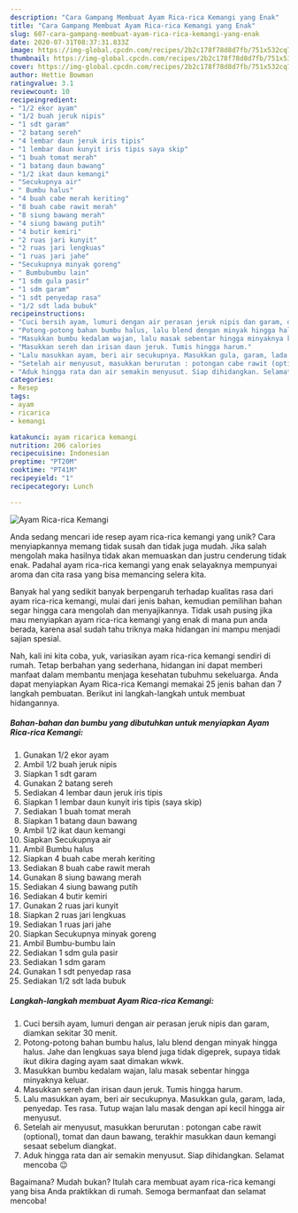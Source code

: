 ```yaml
---
description: "Cara Gampang Membuat Ayam Rica-rica Kemangi yang Enak"
title: "Cara Gampang Membuat Ayam Rica-rica Kemangi yang Enak"
slug: 607-cara-gampang-membuat-ayam-rica-rica-kemangi-yang-enak
date: 2020-07-31T08:37:31.833Z
image: https://img-global.cpcdn.com/recipes/2b2c178f78d8d7fb/751x532cq70/ayam-rica-rica-kemangi-foto-resep-utama.jpg
thumbnail: https://img-global.cpcdn.com/recipes/2b2c178f78d8d7fb/751x532cq70/ayam-rica-rica-kemangi-foto-resep-utama.jpg
cover: https://img-global.cpcdn.com/recipes/2b2c178f78d8d7fb/751x532cq70/ayam-rica-rica-kemangi-foto-resep-utama.jpg
author: Hettie Bowman
ratingvalue: 3.1
reviewcount: 10
recipeingredient:
- "1/2 ekor ayam"
- "1/2 buah jeruk nipis"
- "1 sdt garam"
- "2 batang sereh"
- "4 lembar daun jeruk iris tipis"
- "1 lembar daun kunyit iris tipis saya skip"
- "1 buah tomat merah"
- "1 batang daun bawang"
- "1/2 ikat daun kemangi"
- "Secukupnya air"
- " Bumbu halus"
- "4 buah cabe merah keriting"
- "8 buah cabe rawit merah"
- "8 siung bawang merah"
- "4 siung bawang putih"
- "4 butir kemiri"
- "2 ruas jari kunyit"
- "2 ruas jari lengkuas"
- "1 ruas jari jahe"
- "Secukupnya minyak goreng"
- " Bumbubumbu lain"
- "1 sdm gula pasir"
- "1 sdm garam"
- "1 sdt penyedap rasa"
- "1/2 sdt lada bubuk"
recipeinstructions:
- "Cuci bersih ayam, lumuri dengan air perasan jeruk nipis dan garam, diamkan sekitar 30 menit."
- "Potong-potong bahan bumbu halus, lalu blend dengan minyak hingga halus. Jahe dan lengkuas saya blend juga tidak digeprek, supaya tidak ikut dikira daging ayam saat dimakan wkwk."
- "Masukkan bumbu kedalam wajan, lalu masak sebentar hingga minyaknya keluar."
- "Masukkan sereh dan irisan daun jeruk. Tumis hingga harum."
- "Lalu masukkan ayam, beri air secukupnya. Masukkan gula, garam, lada, penyedap. Tes rasa. Tutup wajan lalu masak dengan api kecil hingga air menyusut."
- "Setelah air menyusut, masukkan berurutan : potongan cabe rawit (optional), tomat dan daun bawang, terakhir masukkan daun kemangi sesaat sebelum diangkat."
- "Aduk hingga rata dan air semakin menyusut. Siap dihidangkan. Selamat mencoba 😉"
categories:
- Resep
tags:
- ayam
- ricarica
- kemangi

katakunci: ayam ricarica kemangi 
nutrition: 206 calories
recipecuisine: Indonesian
preptime: "PT20M"
cooktime: "PT41M"
recipeyield: "1"
recipecategory: Lunch

---
```



![Ayam Rica-rica Kemangi](https://img-global.cpcdn.com/recipes/2b2c178f78d8d7fb/751x532cq70/ayam-rica-rica-kemangi-foto-resep-utama.jpg)

Anda sedang mencari ide resep ayam rica-rica kemangi yang unik? Cara menyiapkannya memang tidak susah dan tidak juga mudah. Jika salah mengolah maka hasilnya tidak akan memuaskan dan justru cenderung tidak enak. Padahal ayam rica-rica kemangi yang enak selayaknya mempunyai aroma dan cita rasa yang bisa memancing selera kita.



Banyak hal yang sedikit banyak berpengaruh terhadap kualitas rasa dari ayam rica-rica kemangi, mulai dari jenis bahan, kemudian pemilihan bahan segar hingga cara mengolah dan menyajikannya. Tidak usah pusing jika mau menyiapkan ayam rica-rica kemangi yang enak di mana pun anda berada, karena asal sudah tahu triknya maka hidangan ini mampu menjadi sajian spesial.


Nah, kali ini kita coba, yuk, variasikan ayam rica-rica kemangi sendiri di rumah. Tetap berbahan yang sederhana, hidangan ini dapat memberi manfaat dalam membantu menjaga kesehatan tubuhmu sekeluarga. Anda dapat menyiapkan Ayam Rica-rica Kemangi memakai 25 jenis bahan dan 7 langkah pembuatan. Berikut ini langkah-langkah untuk membuat hidangannya.

<!--inarticleads1-->

##### Bahan-bahan dan bumbu yang dibutuhkan untuk menyiapkan Ayam Rica-rica Kemangi:

1. Gunakan 1/2 ekor ayam
1. Ambil 1/2 buah jeruk nipis
1. Siapkan 1 sdt garam
1. Gunakan 2 batang sereh
1. Sediakan 4 lembar daun jeruk iris tipis
1. Siapkan 1 lembar daun kunyit iris tipis (saya skip)
1. Sediakan 1 buah tomat merah
1. Siapkan 1 batang daun bawang
1. Ambil 1/2 ikat daun kemangi
1. Siapkan Secukupnya air
1. Ambil  Bumbu halus
1. Siapkan 4 buah cabe merah keriting
1. Sediakan 8 buah cabe rawit merah
1. Gunakan 8 siung bawang merah
1. Sediakan 4 siung bawang putih
1. Sediakan 4 butir kemiri
1. Gunakan 2 ruas jari kunyit
1. Siapkan 2 ruas jari lengkuas
1. Sediakan 1 ruas jari jahe
1. Siapkan Secukupnya minyak goreng
1. Ambil  Bumbu-bumbu lain
1. Sediakan 1 sdm gula pasir
1. Sediakan 1 sdm garam
1. Gunakan 1 sdt penyedap rasa
1. Sediakan 1/2 sdt lada bubuk




<!--inarticleads2-->

##### Langkah-langkah membuat Ayam Rica-rica Kemangi:

1. Cuci bersih ayam, lumuri dengan air perasan jeruk nipis dan garam, diamkan sekitar 30 menit.
1. Potong-potong bahan bumbu halus, lalu blend dengan minyak hingga halus. Jahe dan lengkuas saya blend juga tidak digeprek, supaya tidak ikut dikira daging ayam saat dimakan wkwk.
1. Masukkan bumbu kedalam wajan, lalu masak sebentar hingga minyaknya keluar.
1. Masukkan sereh dan irisan daun jeruk. Tumis hingga harum.
1. Lalu masukkan ayam, beri air secukupnya. Masukkan gula, garam, lada, penyedap. Tes rasa. Tutup wajan lalu masak dengan api kecil hingga air menyusut.
1. Setelah air menyusut, masukkan berurutan : potongan cabe rawit (optional), tomat dan daun bawang, terakhir masukkan daun kemangi sesaat sebelum diangkat.
1. Aduk hingga rata dan air semakin menyusut. Siap dihidangkan. Selamat mencoba 😉




Bagaimana? Mudah bukan? Itulah cara membuat ayam rica-rica kemangi yang bisa Anda praktikkan di rumah. Semoga bermanfaat dan selamat mencoba!
